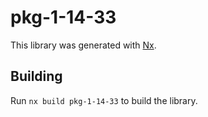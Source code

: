 # pkg-1-14-33

This library was generated with [Nx](https://nx.dev).

## Building

Run `nx build pkg-1-14-33` to build the library.
